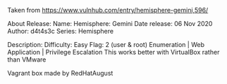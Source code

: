 Taken from https://www.vulnhub.com/entry/hemisphere-gemini,596/ 

About Release:
    Name: Hemisphere: Gemini
    Date release: 06 Nov 2020
    Author: d4t4s3c
    Series: Hemisphere

Description:
    Difficulty: Easy
    Flag: 2 (user & root)
    Enumeration | Web Application | Privilege Escalation
    This works better with VirtualBox rather than VMware 

Vagrant box made by RedHatAugust
